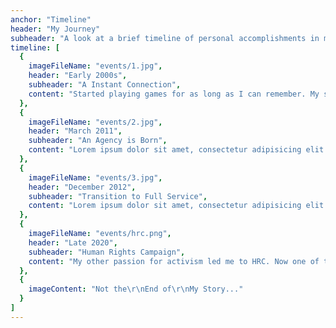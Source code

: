 ```yaml
---
anchor: "Timeline"
header: "My Journey"
subheader: "A look at a brief timeline of personal accomplishments in my life."
timeline: [
  {
    imageFileName: "events/1.jpg",
    header: "Early 2000s",
    subheader: "A Instant Connection",
    content: "Started playing games for as long as I can remember. My sister and I dabbled in our fair sair of NES games, MMOs, and single-player adventures."
  },
  {
    imageFileName: "events/2.jpg",
    header: "March 2011",
    subheader: "An Agency is Born",
    content: "Lorem ipsum dolor sit amet, consectetur adipisicing elit. Minima maxime quam architecto quo inventore harum ex magni, dicta impedit."
  },
  {
    imageFileName: "events/3.jpg",
    header: "December 2012",
    subheader: "Transition to Full Service",
    content: "Lorem ipsum dolor sit amet, consectetur adipisicing elit. Minima maxime quam architecto quo inventore harum ex magni, dicta impedit."
  },
  {
    imageFileName: "events/hrc.png",
    header: "Late 2020",
    subheader: "Human Rights Campaign",
    content: "My other passion for activism led me to HRC. Now one of their Youth Ambassadors, I've had the pleasure of speaking with and to some amazing people, allowing me to ..."
  },
  {
    imageContent: "Not the\r\nEnd of\r\nMy Story..."
  }
]
---
```

